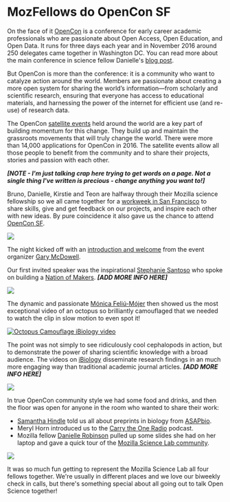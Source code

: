# MozFellows do OpenCon SF

On the face of it [OpenCon](http://www.opencon2016.org/) is a conference for early career academic professionals who are passionate about Open Access, Open Education, and Open Data. It runs for three days each year and in November 2016 around 250 delegates came together in Washington DC. You can read more about the main conference in science fellow Danielle's [blog post](https://science.mozilla.org/blog/opencon-an-unexpected-journey).

But OpenCon is more than the conference: it is a community who want to catalyze action around the world. Members are passionate about creating a more open system for sharing the world’s information—from scholarly and scientific research, ensuring that everyone has access to educational materials, and harnessing the power of the internet for efficient use (and re-use) of research data.

The OpenCon [satellite events](http://www.opencon2016.org/satellites) held around the world are a key part of building momentum for this change. They build up and maintain the grassroots movements that will truly change the world. There were more than 14,000 applications for OpenCon in 2016. The satellite events allow all those people to benefit from the community and to share their projects, stories and passion with each other.

***[NOTE - I'm just talking crap here trying to get words on a page. Not a single thing I've written is precious - change anything you want to!]***

Bruno, Danielle, Kirstie and Teon are halfway through their Mozilla science fellowship so we all came together for a [workweek in San Francisco](https://science.mozilla.org/blog/mozfellows-workweek) to share skills, give and get feedback on our projects, and inspire each other with new ideas. By pure coincidence it also gave us the chance to attend [OpenCon SF](http://www.opencon2016.org/opencon_san_francisco).

![](https://github.com/kirstiejane/fellows-class-2016/blob/master/kirstie/images/OpenCon_fellows.JPG)

The night kicked off with an [introduction and welcome](https://f1000research.com/slides/6-114) from the event organizer [Gary McDowell](https://twitter.com/BiophysicalFrog).

Our first invited speaker was the inspirational [Stephanie Santoso](https://twitter.com/smsantoso) who spoke on building a [Nation of Makers](http://www.nationofmakers.us/). ***[ADD MORE INFO HERE]***

![](https://github.com/kirstiejane/fellows-class-2016/blob/master/kirstie/images/OpenCon_Santoso.JPG)

The dynamic and passionate [Mónica Feliú-Mójer](https://twitter.com/moefeliu) then showed us the most exceptional video of an octopus so brilliantly camouflaged that we needed to watch the clip in slow motion to even spot it!

[![Octopus Camouflage iBiology video](https://img.youtube.com/vi/bRKxwuv_-dI/0.jpg)](https://youtu.be/bRKxwuv_-dI)

The point was not simply to see ridiculously cool cephalopods in action, but to demonstrate the power of sharing scientific knowledge with a broad audience. The videos on [iBiology](https://www.ibiology.org/) disseminate research findings in an much more engaging way than traditional academic journal articles. ***[ADD MORE INFO HERE]***

![](https://github.com/kirstiejane/fellows-class-2016/blob/master/kirstie/images/OpenCon_FeliuMojer.JPG)

In true OpenCon community style we had some food and drinks, and then the floor was open for anyone in the room who wanted to share their work:

* [Samantha Hindle](https://twitter.com/HindleSamantha) told us all about preprints in biology from [ASAPbio](http://asapbio.org/).
* Meryl Horn introduced us to the [Carry the One Radio](http://www.carrytheoneradio.com/) podcast.
* Mozilla fellow [Danielle Robinson](https://twitter.com/daniellecrobins) pulled up some slides she had on her laptop and gave a quick tour of the [Mozilla Science Lab community](https://github.com/daniellecrobinson/fellows-class-2016/blob/master/danielle/Mozilla%20-%20OpenConSF.pdf).

![](https://github.com/kirstiejane/fellows-class-2016/blob/master/kirstie/images/OpenCon_Danielle.JPG)

It was so much fun getting to represent the Mozilla Science Lab all four fellows together. We're usually in different places and we love our biweekly check in calls, but there's something special about all going out to talk Open Science together!
